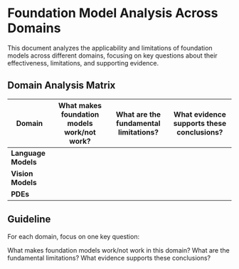 # Foundation Model Analysis Across Domains

This document analyzes the applicability and limitations of foundation models across different domains, focusing on key questions about their effectiveness, limitations, and supporting evidence.

## Domain Analysis Matrix

| Domain              | What makes foundation models work/not work? | What are the fundamental limitations? | What evidence supports these conclusions? |
| ------------------- | ------------------------------------------- | ------------------------------------- | ----------------------------------------- |
| **Language Models** |                                             |                                       |                                           |
| **Vision Models**   |                                             |                                       |                                           |
| **PDEs**            |                                             |                                       |                                           |

## Guideline

For each domain, focus on one key question:

What makes foundation models work/not work in this domain?
What are the fundamental limitations?
What evidence supports these conclusions?
